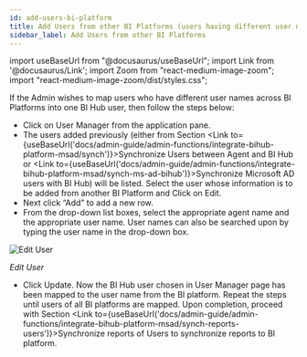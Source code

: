 ```yaml
---
id: add-users-bi-platform
title: Add Users from other BI Platforms (users having different user names across BI Platforms)
sidebar_label: Add Users from other BI Platforms
---
```


import useBaseUrl from "@docusaurus/useBaseUrl";
import Link from '@docusaurus/Link';
import Zoom from "react-medium-image-zoom";
import "react-medium-image-zoom/dist/styles.css";

If the Admin wishes to map users who have different user names across BI Platforms into one BI Hub user, then follow the steps below:

-   Click on User Manager from the application pane.
-   The users added previously (either from Section <Link to={useBaseUrl('docs/admin-guide/admin-functions/integrate-bihub-platform-msad/synch')}>Synchronize Users between Agent and BI Hub</Link> or <Link to={useBaseUrl('docs/admin-guide/admin-functions/integrate-bihub-platform-msad/synch-ms-ad-bihub')}>Synchronize Microsoft AD users with BI Hub</Link>) will be listed. Select the user whose information is to be added from another BI Platform and Click on Edit.
-   Next click “Add” to add a new row.
-   From the drop-down list boxes, select the appropriate agent name and the appropriate user name. User names can also be searched upon by typing the user name in the drop-down box.

  <div style={{textAlign: 'center'}}>
    <Zoom>
      <img alt="Edit User" src={useBaseUrl('doc-images/admin-guide/edit-user.jpg')}/>
    </Zoom>
  </div>

  *Edit User*

-   Click Update. Now the BI Hub user chosen in User Manager page has been mapped to the user name from the BI platform. Repeat the steps until users of all BI platforms are mapped. Upon completion, proceed with Section <Link to={useBaseUrl('docs/admin-guide/admin-functions/integrate-bihub-platform-msad/synch-reports-users')}>Synchronize reports of Users</Link> to synchronize reports to BI platform.


